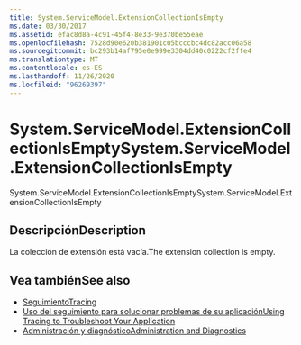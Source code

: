 ```yaml
---
title: System.ServiceModel.ExtensionCollectionIsEmpty
ms.date: 03/30/2017
ms.assetid: efac8d8a-4c91-45f4-8e33-9e370be55eae
ms.openlocfilehash: 7528d90e620b381901c05bcccbc4dc82acc06a58
ms.sourcegitcommit: bc293b14af795e0e999e3304dd40c0222cf2ffe4
ms.translationtype: MT
ms.contentlocale: es-ES
ms.lasthandoff: 11/26/2020
ms.locfileid: "96269397"
---
```

# <a name="systemservicemodelextensioncollectionisempty"></a><span data-ttu-id="a6da7-102">System.ServiceModel.ExtensionCollectionIsEmpty</span><span class="sxs-lookup"><span data-stu-id="a6da7-102">System.ServiceModel.ExtensionCollectionIsEmpty</span></span>

<span data-ttu-id="a6da7-103">System.ServiceModel.ExtensionCollectionIsEmpty</span><span class="sxs-lookup"><span data-stu-id="a6da7-103">System.ServiceModel.ExtensionCollectionIsEmpty</span></span>  
  
## <a name="description"></a><span data-ttu-id="a6da7-104">Descripción</span><span class="sxs-lookup"><span data-stu-id="a6da7-104">Description</span></span>  

 <span data-ttu-id="a6da7-105">La colección de extensión está vacía.</span><span class="sxs-lookup"><span data-stu-id="a6da7-105">The extension collection is empty.</span></span>  
  
## <a name="see-also"></a><span data-ttu-id="a6da7-106">Vea también</span><span class="sxs-lookup"><span data-stu-id="a6da7-106">See also</span></span>

- [<span data-ttu-id="a6da7-107">Seguimiento</span><span class="sxs-lookup"><span data-stu-id="a6da7-107">Tracing</span></span>](index.md)
- [<span data-ttu-id="a6da7-108">Uso del seguimiento para solucionar problemas de su aplicación</span><span class="sxs-lookup"><span data-stu-id="a6da7-108">Using Tracing to Troubleshoot Your Application</span></span>](using-tracing-to-troubleshoot-your-application.md)
- [<span data-ttu-id="a6da7-109">Administración y diagnóstico</span><span class="sxs-lookup"><span data-stu-id="a6da7-109">Administration and Diagnostics</span></span>](../index.md)
